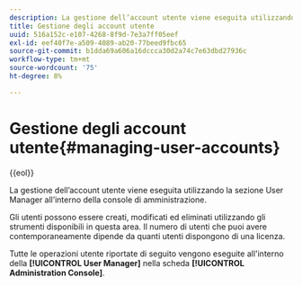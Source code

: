 ```yaml
---
description: La gestione dell’account utente viene eseguita utilizzando la sezione User Manager all’interno della console di amministrazione.
title: Gestione degli account utente
uuid: 516a152c-e107-4268-8f9d-7e3a7ff05eef
exl-id: eef40f7e-a509-4089-ab20-77beed9fbc65
source-git-commit: b1dda69a606a16dccca30d2a74c7e63dbd27936c
workflow-type: tm+mt
source-wordcount: '75'
ht-degree: 8%

---
```


# Gestione degli account utente{#managing-user-accounts}

{{eol}}

La gestione dell’account utente viene eseguita utilizzando la sezione User Manager all’interno della console di amministrazione.

Gli utenti possono essere creati, modificati ed eliminati utilizzando gli strumenti disponibili in questa area. Il numero di utenti che puoi avere contemporaneamente dipende da quanti utenti dispongono di una licenza.

Tutte le operazioni utente riportate di seguito vengono eseguite all&#39;interno della **[!UICONTROL User Manager]** nella scheda **[!UICONTROL Administration Console]**.
